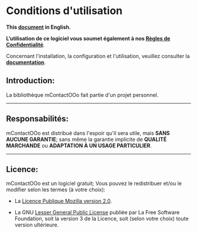
# Conditions d'utilisation

**This [document][1] in English.**

**L’utilisation de ce logiciel vous soumet également à nos [Règles de Confidentialité][2]**.

Concernant l'installation, la configuration et l'utilisation,
veuillez consulter la **[documentation][3]**.

## Introduction:

La bibliothèque mContactOOo fait partie d'un projet personnel.

___
## Responsabilités:

mContactOOo est distribué dans l'espoir qu'il sera utile,
mais **SANS AUCUNE GARANTIE**; sans même la garantie implicite de
**QUALITÉ MARCHANDE** ou **ADAPTATION À UN USAGE PARTICULIER**.

___
## Licence:

mContactOOo est un logiciel gratuit; Vous pouvez le redistribuer et/ou
le modifier selon les termes (à votre choix):

- La [Licence Publique Mozilla version 2.0][4].

- La GNU [Lesser General Public License][5] publiée par La Free Software Foundation,
soit la version 3 de la Licence, soit (selon votre choix) toute version ultérieure.

[1]: <https://prrvchr.github.io/mContactOOo/source/mContactOOo/registration/TermsOfUse_en>
[2]: <https://prrvchr.github.io/mContactOOo/source/mContactOOo/registration/PrivacyPolicy_fr>
[3]: <https://prrvchr.github.io/mContactOOo/README_fr>
[4]: <http://mozilla.org/MPL/2.0/>
[5]: <http://www.gnu.org/licenses/lgpl-3.0.html>
